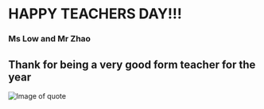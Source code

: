 # **HAPPY TEACHERS DAY!!!**
### Ms Low and Mr Zhao
## Thank for being a very good form teacher for the year
![Image of quote](https://www.google.com/url?sa=i&url=https%3A%2F%2Fin.pinterest.com%2Fpin%2F511580838917373131%2F&psig=AOvVaw08K6ixXVWoYYZSz-N-0lQN&ust=1598923515028000&source=images&cd=vfe&ved=0CAIQjRxqFwoTCJj_9bKkxOsCFQAAAAAdAAAAABAP)
